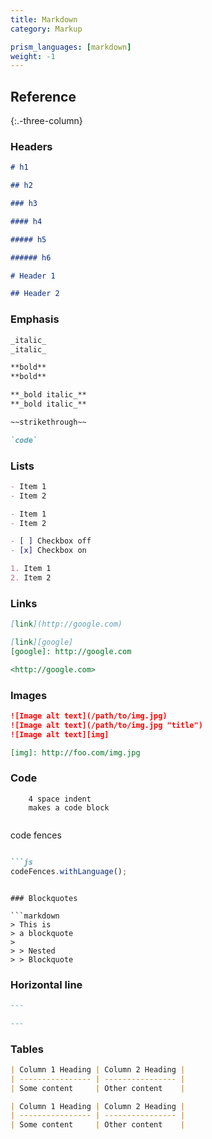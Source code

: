 ```yaml
---
title: Markdown
category: Markup

prism_languages: [markdown]
weight: -1
---
```


## Reference

{:.-three-column}

### Headers

```markdown
# h1

## h2

### h3

#### h4

##### h5

###### h6
```

```markdown
# Header 1
```

```markdown
## Header 2
```

### Emphasis

```markdown
_italic_
_italic_
```

```markdown
**bold**
**bold**
```

```markdown
**_bold italic_**
**_bold italic_**
```

```markdown
~~strikethrough~~
```

```markdown
`code`
```

### Lists

```markdown
- Item 1
- Item 2
```

```markdown
- Item 1
- Item 2
```

```markdown
- [ ] Checkbox off
- [x] Checkbox on
```

```markdown
1. Item 1
2. Item 2
```

### Links

```markdown
[link](http://google.com)
```

```markdown
[link][google]
[google]: http://google.com
```

```markdown
<http://google.com>
```

### Images

```markdown
![Image alt text](/path/to/img.jpg)
![Image alt text](/path/to/img.jpg "title")
![Image alt text][img]
```

```markdown
[img]: http://foo.com/img.jpg
```

### Code

```
    4 space indent
    makes a code block
```

```markdown
```
code fences
```
```

```markdown
```js
codeFences.withLanguage();
```
```

### Blockquotes

```markdown
> This is
> a blockquote
>
> > Nested
> > Blockquote
```

### Horizontal line

```markdown
---
```

```markdown
---
```

### Tables

```markdown
| Column 1 Heading | Column 2 Heading |
| ---------------- | ---------------- |
| Some content     | Other content    |
```

```markdown
| Column 1 Heading | Column 2 Heading |
| ---------------- | ---------------- |
| Some content     | Other content    |
```
